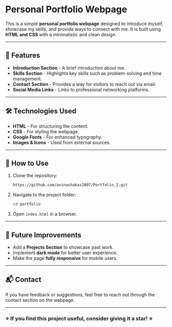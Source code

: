# Personal Portfolio Webpage

This is a simple **personal portfolio webpage** designed to introduce myself, showcase my skills, and provide ways to connect with me. It is built using **HTML and CSS** with a minimalistic and clean design.

---

## 🌟 Features
- **Introduction Section** - A brief introduction about me.
- **Skills Section** - Highlights key skills such as problem-solving and time management.
- **Contact Section** - Provides a way for visitors to reach out via email.
- **Social Media Links** - Links to professional networking platforms.

---

## 🛠️ Technologies Used
- **HTML** - For structuring the content.
- **CSS** - For styling the webpage.
- **Google Fonts** - For enhanced typography.
- **Images & Icons** - Used from external sources.

---

## 🚀 How to Use
1. Clone the repository:
   ```sh
   https://github.com/avinashakas2007/Portfolio_2.git
   ```
2. Navigate to the project folder:
   ```sh
   cd portfolio
   ```
3. Open `index.html` in a browser.

---

## 🎯 Future Improvements
- Add a **Projects Section** to showcase past work.
- Implement **dark mode** for better user experience.
- Make the page **fully responsive** for mobile users.

---

## 📬 Contact
If you have feedback or suggestions, feel free to reach out through the contact section on the webpage.

---

### ⭐ If you find this project useful, consider giving it a star! ⭐
